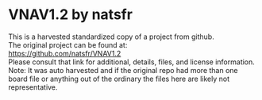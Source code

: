 
# VNAV1.2 by natsfr  
This is a harvested standardized copy of a project from github.  
The original project can be found at:  
https://github.com/natsfr/VNAV1.2  
Please consult that link for additional, details, files, and license information.  
Note: It was auto harvested and if the original repo had more than one board file or anything out of the ordinary the files here are likely not representative.  
    